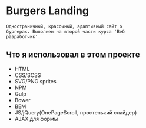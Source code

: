 Burgers Landing
=================

    Одностраничный, красочный, адаптивный сайт о 
    бургерах. Выполнен на второй части курса 'Веб 
    разработчик'.

Что я использовал в этом проекте
---


* HTML
* CSS/SCSS
* SVG/PNG sprites
* NPM
* Gulp
* Bower
* BEM
* JS/jQuery(OnePageScroll, простенький слайдер)
* AJAX для формы
